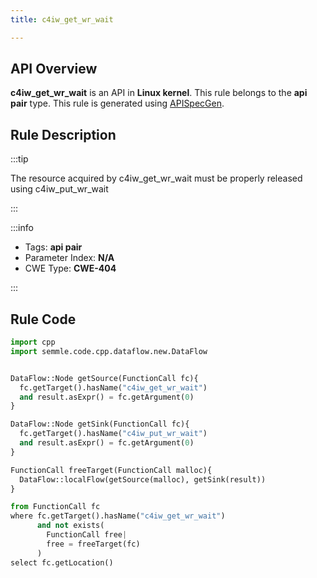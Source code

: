 ```yaml
---
title: c4iw_get_wr_wait

---
```



## API Overview
**c4iw_get_wr_wait** is an API in **Linux kernel**. This rule belongs to the **api pair** type. This rule is generated using [APISpecGen](../../tools/APISpecGen).
## Rule Description

:::tip

The resource acquired by c4iw_get_wr_wait must be properly released using c4iw_put_wr_wait

:::

:::info

- Tags: **api pair**
- Parameter Index: **N/A**
- CWE Type: **CWE-404**

:::

## Rule Code
```python
import cpp
import semmle.code.cpp.dataflow.new.DataFlow


DataFlow::Node getSource(FunctionCall fc){
  fc.getTarget().hasName("c4iw_get_wr_wait")
  and result.asExpr() = fc.getArgument(0)
}

DataFlow::Node getSink(FunctionCall fc){
  fc.getTarget().hasName("c4iw_put_wr_wait")
  and result.asExpr() = fc.getArgument(0)
}

FunctionCall freeTarget(FunctionCall malloc){
  DataFlow::localFlow(getSource(malloc), getSink(result))
}

from FunctionCall fc
where fc.getTarget().hasName("c4iw_get_wr_wait")
      and not exists(
        FunctionCall free| 
        free = freeTarget(fc)
      )
select fc.getLocation()

    
```